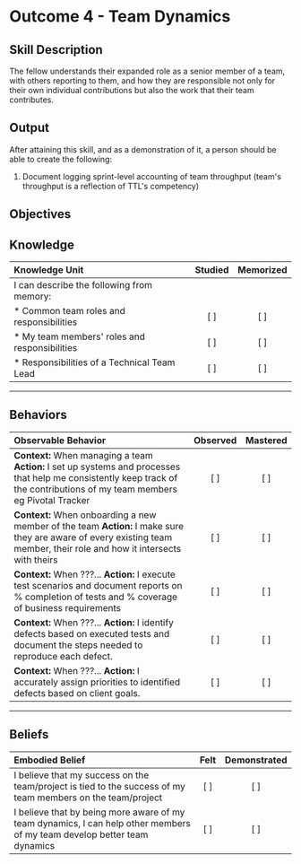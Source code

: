 # Outcome 4 - Team Dynamics

**Skill Description**
----------
The fellow understands their expanded role as a senior member of a team, with others reporting to them, and how they are responsible not only for their own individual contributions but also the work that their team contributes.

**Output**
----------
After attaining this skill, and as a demonstration of it, a person should be able to create the following:

1. Document logging sprint-level accounting of team throughput (team's throughput is a reflection of TTL's competency)


**Objectives**
----------
## **Knowledge**


| Knowledge Unit   |      Studied      | Memorized |
|:-------------|:------------------:|:--------:|
| I can describe the following from memory: | | |
| * Common team roles and responsibilities | [ ] | [ ]  |
| * My team members' roles and responsibilities | [ ] | [ ]  |
| * Responsibilities of a Technical Team Lead     | [ ] | [ ]  |


----------


## **Behaviors**

| Observable Behavior   |      Observed      | Mastered |
|:-------------|:------------------:|:--------:|
| **Context:** When managing a team **Action:** I set up systems and processes that help me consistently keep track of the contributions of my team members eg Pivotal Tracker | [ ] | [ ]  |
| **Context:** When onboarding a new member of the team **Action:** I make sure they are aware of every existing team member, their role and how it intersects with theirs |   [ ]   |   [ ]  |
| **Context:** When ???... **Action:** I execute test scenarios and document reports on % completion of tests and % coverage of business requirements | [ ] |    [ ] |
| **Context:** When ???... **Action:** I identify defects based on executed tests and document the steps needed to reproduce each defect. | [ ] |    [ ] |
| **Context:** When ???... **Action:** I accurately assign priorities to identified defects based on client goals. | [ ] |    [ ] |


----------


## **Beliefs**


| Embodied Belief   |      Felt      | Demonstrated |
|:-------------|:------------------:|:--------:|
| I believe that my success on the team/project is tied to the success of my team members on the team/project | [ ] | [ ]  |
| I believe that by being more aware of my team dynamics, I can help other members of my team develop better team dynamics | [ ] | [ ]  |
